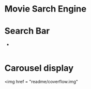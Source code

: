 
# Movie Sarch Engine



# Search Bar
* 

<img href="readme/search.png">

# Carousel display


<img href = "readme/coverflow.img"
